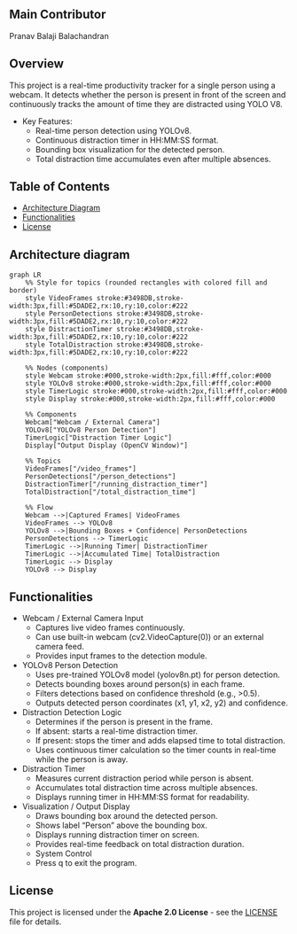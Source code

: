 ## Main Contributor
Pranav Balaji Balachandran

## Overview
This project is a real-time productivity tracker for a single person using a webcam. It detects whether the person is present in front of the screen and continuously tracks the amount of time they are distracted using YOLO V8.
- Key Features:
  - Real-time person detection using YOLOv8.
  - Continuous distraction timer in HH:MM:SS format.
  - Bounding box visualization for the detected person.
  - Total distraction time accumulates even after multiple absences.
 
## Table of Contents
- [Architecture Diagram](#architecture-diagram)
- [Functionalities](#Functionalities)
- [License](#license)
## Architecture diagram
```mermaid
graph LR
    %% Style for topics (rounded rectangles with colored fill and border)
    style VideoFrames stroke:#3498DB,stroke-width:3px,fill:#5DADE2,rx:10,ry:10,color:#222
    style PersonDetections stroke:#3498DB,stroke-width:3px,fill:#5DADE2,rx:10,ry:10,color:#222
    style DistractionTimer stroke:#3498DB,stroke-width:3px,fill:#5DADE2,rx:10,ry:10,color:#222
    style TotalDistraction stroke:#3498DB,stroke-width:3px,fill:#5DADE2,rx:10,ry:10,color:#222

    %% Nodes (components)
    style Webcam stroke:#000,stroke-width:2px,fill:#fff,color:#000
    style YOLOv8 stroke:#000,stroke-width:2px,fill:#fff,color:#000
    style TimerLogic stroke:#000,stroke-width:2px,fill:#fff,color:#000
    style Display stroke:#000,stroke-width:2px,fill:#fff,color:#000

    %% Components
    Webcam["Webcam / External Camera"]
    YOLOv8["YOLOv8 Person Detection"]
    TimerLogic["Distraction Timer Logic"]
    Display["Output Display (OpenCV Window)"]

    %% Topics
    VideoFrames["/video_frames"]
    PersonDetections["/person_detections"]
    DistractionTimer["/running_distraction_timer"]
    TotalDistraction["/total_distraction_time"]

    %% Flow
    Webcam -->|Captured Frames| VideoFrames
    VideoFrames --> YOLOv8
    YOLOv8 -->|Bounding Boxes + Confidence| PersonDetections
    PersonDetections --> TimerLogic
    TimerLogic -->|Running Timer| DistractionTimer
    TimerLogic -->|Accumulated Time| TotalDistraction
    TimerLogic --> Display
    YOLOv8 --> Display
```

## Functionalities
- Webcam / External Camera Input
  - Captures live video frames continuously.
  - Can use built-in webcam (cv2.VideoCapture(0)) or an external camera feed.
  - Provides input frames to the detection module.
- YOLOv8 Person Detection
  - Uses pre-trained YOLOv8 model (yolov8n.pt) for person detection.
  - Detects bounding boxes around person(s) in each frame.
  - Filters detections based on confidence threshold (e.g., >0.5).
  - Outputs detected person coordinates (x1, y1, x2, y2) and confidence.
- Distraction Detection Logic
  - Determines if the person is present in the frame.
  - If absent: starts a real-time distraction timer.
  - If present: stops the timer and adds elapsed time to total distraction.
  - Uses continuous timer calculation so the timer counts in real-time while the person is away.
- Distraction Timer
  - Measures current distraction period while person is absent.
  - Accumulates total distraction time across multiple absences.
  - Displays running timer in HH:MM:SS format for readability.
- Visualization / Output Display
  - Draws bounding box around the detected person.
  - Shows label “Person” above the bounding box.
  - Displays running distraction timer on screen.
  - Provides real-time feedback on total distraction duration.
  - System Control
  - Press q to exit the program.

## License

This project is licensed under the **Apache 2.0 License** - see the [LICENSE](LICENSE) file for details.
